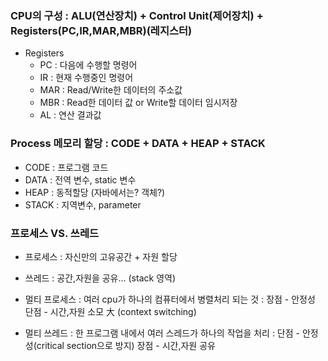 ### CPU의 구성 : ALU(연산장치) + Control Unit(제어장치) + Registers(PC,IR,MAR,MBR)(레지스터)
+ Registers
  - PC : 다음에 수행할 명령어
  - IR : 현재 수행중인 명령어
  - MAR : Read/Write한 데이터의 주소값
  - MBR : Read한 데이터 값 or Write할 데이터 임시저장
  - AL : 연산 결과값
### Process 메모리 할당 :  CODE + DATA + HEAP + STACK
+ CODE : 프로그램 코드
+ DATA : 전역 변수, static 변수
+ HEAP : 동적할당 (자바에서는? 객체?)
+ STACK : 지역변수, parameter
### 프로세스 VS. 쓰레드
+ 프로세스 : 자신만의 고유공간 + 자원 할당
+ 쓰레드 : 공간,자원을 공유... (stack 영역)

+ 멀티 프로세스 : 여러 cpu가 하나의 컴퓨터에서 병렬처리 되는 것 : 장점 - 안정성 단점 - 시간,자원 소모 大 (context switching)
+ 멀티 쓰레드 : 한 프로그램 내에서 여러 스레드가 하나의 작업을 처리 : 단점 - 안정성(critical section으로 방지) 장점 - 시간,자원 공유
